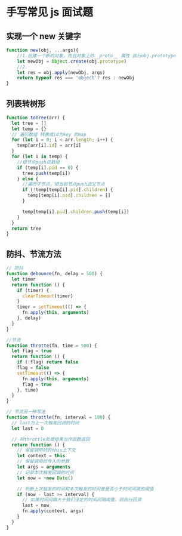 <!--
 * @Author: Tango
 * @Date: 2021-07-05 11:36:35
 * @LastEditTime: 2021-11-05 15:11:19
 * @LastEditors: Tango
 * @Description:
 * @FilePath: \docsify-demo\docs\js\handWrite.md
 * 可以输入预定的版权声明、个性签名、空行等
-->

# 手写常见 js 面试题

## 实现一个 new 关键字

```js
function new(obj, ...args){
    //1.创建一个新的对象，而且对象上的__proto__ 属性 执行obj.prototype
    let newObj = Object.create(obj.prototype)
    //2.
    let res = obj.apply(newObj, args)
    return typeof res === 'object'? res : newObj
}
```

## 列表转树形

```js
function toTree(arr) {
  let tree = []
  let temp = {}
  // 遍历数组 转换成id为key 的map
  for (let i = 0; i < arr.length; i++) {
    temp[arr[i].id] = arr[i]
  }
  for (let i in temp) {
    //根节点push进数组
    if (temp[i].pid == 0) {
      tree.push(temp[i])
    } else {
      //遍历子节点，把当前节点push进父节点
      if (!temp[temp[i].pid].children) {
        temp[temp[i].pid].children = []
      }

      temp[temp[i].pid].children.push(temp[i])
    }
  }
  return tree
}
```

## 防抖、节流方法

```js
// 防抖
function debounce(fn, delay = 500) {
  let timer
  return function () {
    if (timer) {
      clearTimeout(timer)
    }
    timer = setTimeout(() => {
      fn.apply(this, arguments)
    }, delay)
  }
}

//节流
function throtte(fn, time = 500) {
  let flag = true
  return function () {
    if (!flag) return false
    flag = false
    setTimeout(() => {
      fn.apply(this, arguments)
      flag = true
    }, time)
  }
}

// 节流另一种写法
function throttle(fn, interval = 100) {
  // last为上一次触发回调的时间
  let last = 0

  // 将throttle处理结果当作函数返回
  return function () {
    // 保留调用时的this上下文
    let context = this
    // 保留调用时传入的参数
    let args = arguments
    // 记录本次触发回调的时间
    let now = +new Date()

    // 判断上次触发的时间和本次触发的时间差是否小于时间间隔的阈值
    if (now - last >= interval) {
      // 如果时间间隔大于我们设定的时间间隔阈值，则执行回调
      last = now
      fn.apply(context, args)
    }
  }
}
```
